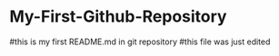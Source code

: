 # My-First-Github-Repository
#this is my first README.md in git repository
#this file was just edited
